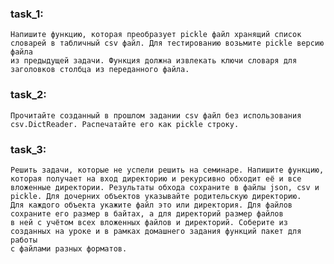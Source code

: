 ### task_1:
    Напишите функцию, которая преобразует pickle файл хранящий список словарей в табличный csv файл. Для тестированию возьмите pickle версию файла 
    из предыдущей задачи. Функция должна извлекать ключи словаря для заголовков столбца из переданного файла.

### task_2:
    Прочитайте созданный в прошлом задании csv файл без использования csv.DictReader. Распечатайте его как pickle строку.

### task_3:
    Решить задачи, которые не успели решить на семинаре. Напишите функцию, которая получает на вход директорию и рекурсивно обходит её и все 
    вложенные директории. Результаты обхода сохраните в файлы json, csv и pickle. Для дочерних объектов указывайте родительскую директорию. 
    Для каждого объекта укажите файл это или директория. Для файлов сохраните его размер в байтах, а для директорий размер файлов 
    в ней с учётом всех вложенных файлов и директорий. Соберите из созданных на уроке и в рамках домашнего задания функций пакет для работы 
    с файлами разных форматов.
